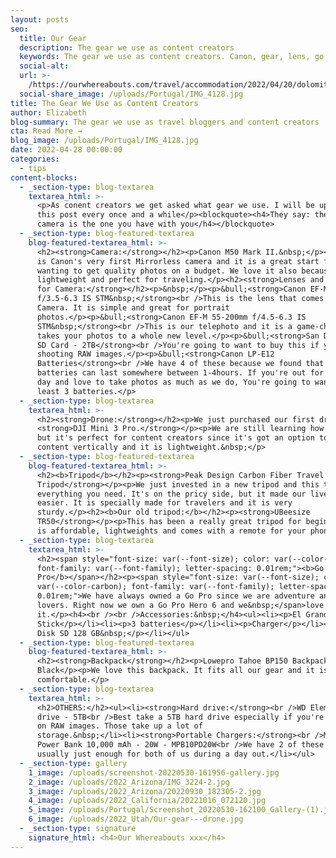```yaml
---
layout: posts
seo:
  title: Our Gear
  description: The gear we use as content creators
  keywords: The gear we use as content creators. Canon, gear, lens, go pro,
  social-alt:
  url: >-
    /https://ourwhereabouts.com/travel/accommodation/2022/04/20/dolomites-travel-guide.html
  social-share_image: /uploads/Portugal/IMG_4128.jpg
title: The Gear We Use as Content Creators
author: Elizabeth
blog-summary: The gear we use as travel bloggers and content creators
cta: Read More →
blog_image: /uploads/Portugal/IMG_4128.jpg
date: 2022-04-28 00:00:00
categories:
  - tips
content-blocks:
  - _section-type: blog-textarea
    textarea_html: >-
      <p>As conent creators we get asked what gear we use. I will be updating
      this post every once and a while</p><blockquote><h4>They say: the best
      camera is the one you have with you</h4></blockquote>
  - _section-type: blog-featured-textarea
    blog-featured-textarea_html: >-
      <h2><strong>Camera:</strong></h2><p>Canon M50 Mark II.&nbsp;</p><p>The M50
      is Canon's very first Mirrorless camera and it is a great start for those
      wanting to get quality photos on a budget. We love it also because it is
      lightweight and perfect for traveling.</p><h2><strong>Lenses and Extras
      for Camera:</strong></h2><p>&nbsp;</p><p>&bull;<strong>Canon EF-M 15-45mm
      f/3.5-6.3 IS STM&nbsp;</strong><br />This is the lens that comes with the
      Camera. It is simple and great for portrait
      photos.</p><p>&bull;<strong>Canon EF-M 55-200mm f/4.5-6.3 IS
      STM&nbsp;</strong><br />This is our telephoto and it is a game-changer. It
      takes your photos to a whole new level.</p><p>&bull;​​​​<strong>San Disk
      SD Card - 2TB</strong><br />You're going to want to buy this if you're
      shooting RAW images.</p><p>&bull;<strong>Canon LP-E12
      Batteries</strong><br />We have 4 of these because we found that the
      batteries can last somewhere between 1-4hours. If you're out for a full
      day and love to take photos as much as we do, You're going to want at
      least 3 batteries.</p>
  - _section-type: blog-textarea
    textarea_html: >-
      <h2><strong>Drone:</strong></h2><p>We just purchased our first drone
      <strong>DJI Mini 3 Pro.</strong></p><p>We are still learning how to use it
      but it's perfect for content creators since it's got an option to take
      content vertically and it is lightweight.&nbsp;</p>
  - _section-type: blog-featured-textarea
    blog-featured-textarea_html: >-
      <h2><b>Tripod</b></h2><p><strong>Peak Design Carbon Fiber Travel
      Tripod</strong></p><p>We just invested in a new tripod and this tripod has
      everything you need. It's on the pricy side, but it made our lives so much
      easier. It is specially made for travelers and it is very
      sturdy.</p><h2><b>Our old tripod:</b></h2><p><strong>UBeesize
      TR50</strong></p><p>This has been a really great tripod for beginners. It
      is affordable, lightweights and comes with a remote for your phone.</p>
  - _section-type: blog-textarea
    textarea_html: >-
      <h2><span style="font-size: var(--font-size); color: var(--color-carbon);
      font-family: var(--font-family); letter-spacing: 0.01rem;"><b>Go
      Pro</b></span></h2><p><span style="font-size: var(--font-size); color:
      var(--color-carbon); font-family: var(--font-family); letter-spacing:
      0.01rem;">We have always owned a Go Pro since we are adventure and water
      lovers. Right now we own a Go Pro Hero 6 and we&nbsp;</span>love
      it.</p><h4><br /><br />Accessories:&nbsp;</h4><ul><li><p>El Grande Selfie
      Stick</p></li><li><p>3 batteries</p></li><li><p>Charger</p></li><li><p>San
      Disk SD 128 GB&nbsp;</p></li></ul>
  - _section-type: blog-featured-textarea
    blog-featured-textarea_html: >-
      <h2><strong>Backpack</strong></h2><p>Lowepro Tahoe BP150 Backpack
      Black</p><p>We love this backpack. It fits all our gear and it is very
      comfortable.</p>
  - _section-type: blog-textarea
    textarea_html: >-
      <h2>OTHERS:</h2><ul><li><strong>Hard drive:</strong><br />WD Element hard
      drive - 5TB<br />Best take a 5TB hard drive especially if you're shooting
      on RAW images. Those take up a lot of
      storage.&nbsp;</li><li><strong>Portable Chargers:</strong><br />Miracase -
      Power Bank 10,000 mAh - 20W - MPB10PD20W<br />We have 2 of these and it's
      usually just enough for both of us during a day out.</li></ul>
  - _section-type: gallery
    1_image: /uploads/screenshot-20220530-161956-gallery.jpg
    2_image: /uploads/2022_Arizona/IMG_3224-2.jpg
    3_image: /uploads/2022_Arizona/20220930_182305-2.jpg
    4_image: /uploads/2022_California/20221016_072120.jpg
    5_image: /uploads/Portugal/Screenshot_20220530-162100_Gallery-(1).jpg
    6_image: /uploads/2022_Utah/Our-gear---drone.jpg
  - _section-type: signature
    signature_html: <h4>Our Whereabouts xxx</h4>
---
```

